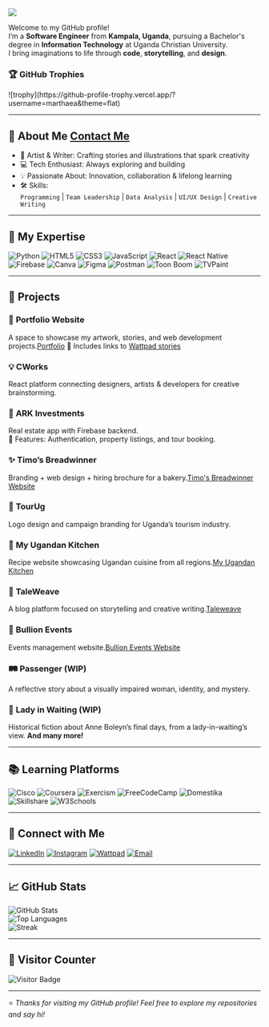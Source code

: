 <img src="https://capsule-render.vercel.app/api?type=waving&color=auto&height=200&section=header&text=Hello👋%20I'm%20Martha%20Praise%20Katusiime&fontSize=35&fontAlign=center" />

Welcome to my GitHub profile!  
I’m a **Software Engineer** from **Kampala, Uganda**, pursuing a Bachelor's degree in **Information Technology** at Uganda Christian University.  
I bring imaginations to life through **code**, **storytelling**, and **design**.  

<h3>🏆 GitHub Trophies</h3>
![trophy](https://github-profile-trophy.vercel.app/?username=marthaea&theme=flat)




---

## 🌟 About Me [Contact Me](https://marthakp.netlify.app/)
- 🎨 Artist & Writer: Crafting stories and illustrations that spark creativity  
- 💻 Tech Enthusiast: Always exploring and building  
- 💡 Passionate About: Innovation, collaboration & lifelong learning  
- 🛠 Skills:  
  `Programming` | `Team Leadership` | `Data Analysis` | `UI/UX Design` | `Creative Writing`

---

## 💼 My Expertise

![Python](https://img.shields.io/badge/Python-FFD43B?style=flat&logo=python&logoColor=blue)
![HTML5](https://img.shields.io/badge/HTML5-E34F26?style=flat&logo=html5&logoColor=white)
![CSS3](https://img.shields.io/badge/CSS3-1572B6?style=flat&logo=css3&logoColor=white)
![JavaScript](https://img.shields.io/badge/JavaScript-F7DF1E?style=flat&logo=javascript&logoColor=black)
![React](https://img.shields.io/badge/React-20232A?style=flat&logo=react&logoColor=61DAFB)
![React Native](https://img.shields.io/badge/React%20Native-61DAFB?style=flat&logo=react&logoColor=white)
![Firebase](https://img.shields.io/badge/Firebase-ffca28?style=flat&logo=firebase&logoColor=black)
![Canva](https://img.shields.io/badge/Canva-00C4CC?style=flat&logo=canva&logoColor=white)
![Figma](https://img.shields.io/badge/Figma-F24E1E?style=flat&logo=figma&logoColor=white)
![Postman](https://img.shields.io/badge/Postman-FF6C37?style=flat&logo=postman&logoColor=white)
![Toon Boom](https://img.shields.io/badge/ToonBoom-Harmony-yellow?style=flat)
![TVPaint](https://img.shields.io/badge/TVPaint-blue?style=flat)

---

## 🚀 Projects

### 🎨 **Portfolio Website**  
A space to showcase my artwork, stories, and web development projects.[Portfolio](portfoliomarthapraisekatusiime.netlify.app)
🔗 Includes links to [Wattpad stories](https://www.wattpad.com/user/marthamakes1)

### 💡 **CWorks**  
React platform connecting designers, artists & developers for creative brainstorming.  

### 🏡 **ARK Investments**  
Real estate app with Firebase backend.  
🔐 Features: Authentication, property listings, and tour booking.

### ✨ **Timo’s Breadwinner**  
Branding + web design + hiring brochure for a bakery.[Timo's Breadwinner Website](https://timosbreadwinner.com/)

### 🧳 **TourUg**  
Logo design and campaign branding for Uganda’s tourism industry.  

### 🍲 **My Ugandan Kitchen** 
Recipe website showcasing Ugandan cuisine from all regions.[My Ugandan Kitchen](https://myugandankitchen.netlify.app/)  

### 📝 **TaleWeave**  
A blog platform focused on storytelling and creative writing.[Taleweave](https://taleweave.netlify.app/)

### 📝 **Bullion Events**  
Events management website.[Bullion Events Website](https://bullionevents.netlify.app/)

### 🛤 **Passenger (WIP)**  
A reflective story about a visually impaired woman, identity, and mystery. 

### 👑 **Lady in Waiting (WIP)**  
Historical fiction about Anne Boleyn’s final days, from a lady-in-waiting’s view.
**And many more!**

---

## 📚 Learning Platforms

![Cisco](https://img.shields.io/badge/Cisco-1BA0D7?style=flat&logo=cisco&logoColor=white)
![Coursera](https://img.shields.io/badge/Coursera-0056D2?style=flat&logo=coursera&logoColor=white)
![Exercism](https://img.shields.io/badge/Exercism-0096D6?style=flat)
![FreeCodeCamp](https://img.shields.io/badge/FreeCodeCamp-0A0A23?style=flat&logo=freecodecamp)
![Domestika](https://img.shields.io/badge/Domestika-FF424D?style=flat)
![Skillshare](https://img.shields.io/badge/Skillshare-17C37B?style=flat)
![W3Schools](https://img.shields.io/badge/W3Schools-3C3C3C?style=flat)

---

## 🤝 Connect with Me

[![LinkedIn](https://img.shields.io/badge/LinkedIn-0077B5?style=flat&logo=linkedin&logoColor=white)](https://www.linkedin.com/in/marthapraisekatusiime)
[![Instagram](https://img.shields.io/badge/Instagram-E4405F?style=flat&logo=instagram&logoColor=white)](https://www.instagram.com/marthapraisekatusiime)
[![Wattpad](https://img.shields.io/badge/Wattpad-FFA500?style=flat&logo=wattpad&logoColor=white)](https://www.wattpad.com/user/marthamakes)
[![Email](https://img.shields.io/badge/Gmail-D14836?style=flat&logo=gmail&logoColor=white)](mailto:marthapraisekatusiime@gmail.com)

---

## 📈 GitHub Stats

![GitHub Stats](https://github-readme-stats.vercel.app/api?username=marthaea&show_icons=true&theme=tokyonight)  
![Top Languages](https://github-readme-stats.vercel.app/api/top-langs/?username=marthaea&layout=compact&theme=tokyonight)  
![Streak](https://streak-stats.demolab.com?user=marthaea&theme=tokyonight)

---

## 🔢 Visitor Counter

![Visitor Badge](https://komarev.com/ghpvc/?username=marthaea&color=blue)

---

⭐️ *Thanks for visiting my GitHub profile! Feel free to explore my repositories and say hi!*  
